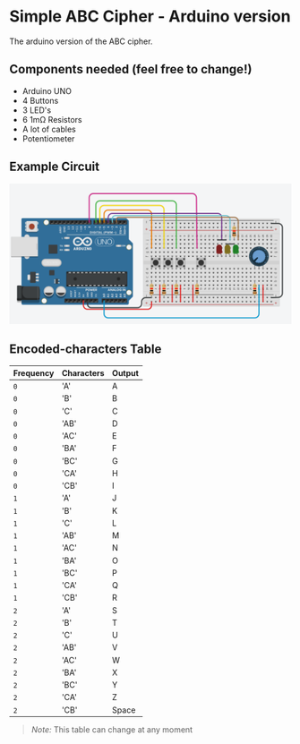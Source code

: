 # Simple ABC Cipher - Arduino version

The arduino version of the ABC cipher.

## Components needed (feel free to change!)

* Arduino UNO
* 4 Buttons
* 3 LED's
* 6 1mΩ Resistors
* A lot of cables
* Potentiometer

## Example Circuit

![](https://github.com/tioscobs/simple-abc-cipher/blob/main/arduino/example/circuit.png)

## Encoded-characters Table
| Frequency   | Characters       | Output |
| :---------- | :--------- | :-------- |
| `0` | 'A' | A |
| `0` | 'B' | B |
| `0` | 'C' | C |
| `0` | 'AB' | D |
| `0` | 'AC' | E |
| `0` | 'BA' | F |
| `0` | 'BC' | G |
| `0` | 'CA' | H |
| `0` | 'CB' | I |
| `1` | 'A' | J |
| `1` | 'B' | K |
| `1` | 'C' | L |
| `1` | 'AB' | M |
| `1` | 'AC' | N |
| `1` | 'BA' | O |
| `1` | 'BC' | P |
| `1` | 'CA' | Q |
| `1` | 'CB' | R |
| `2` | 'A' | S |
| `2` | 'B' | T |
| `2` | 'C' | U |
| `2` | 'AB' | V |
| `2` | 'AC' | W |
| `2` | 'BA' | X |
| `2` | 'BC' | Y |
| `2` | 'CA' | Z |
| `2` | 'CB' | Space |

> *Note:* This table can change at any moment
